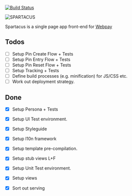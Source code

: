 [![Build Status](https://travis-ci.org/mozilla/spartacus.svg?branch=master)](https://travis-ci.org/mozilla/spartacus)

![SPARTACUS](https://raw.github.com/mozilla/spartacus/master/spartacus.png)

Spartacus is a single page app front-end for [Webpay](https://github.com/mozilla/webpay/)

## Todos

- [ ] Setup Pin Create Flow + Tests
- [ ] Setup Pin Entry Flow + Tests
- [ ] Setup Pin Reset Flow + Tests
- [ ] Setup Tracking + Tests
- [ ] Define build processes (e.g. minification) for JS/CSS etc.
- [ ] Work out deployment strategy.

## Done

- [x] Setup Persona + Tests
- [x] Setup UI Test environment.
- [x] Setup Styleguide
- [x] Setup l10n framework
- [x] Setup template pre-compilation.
- [x] Setup stub views L+F
- [x] Setup Unit Test environment.
- [x] Setup views
- [x] Sort out serving


